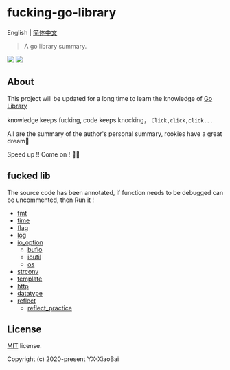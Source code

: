 # fucking-go-library

English | [简体中文](./README-zh.md)

> A go library summary.

<a href="https://github.com/YX-XiaoBai"><img src="https://img.shields.io/badge/-YX%20XiaoBai-3423A6?style=flat-square&logo=GitHub&logoColor=white"/></a>
<a href="https://blog.csdn.net/weixin_44425934"><img src="https://img.shields.io/badge/CSDN--China-YX%20XiaoBai-D14836?style=flat-square&logo=Blogger&logoColor=#FF5722"/></a>

## About

This project will be updated for a long time to learn the knowledge of [Go Library](https://golang.org/pkg/)

knowledge keeps fucking, code keeps knocking， `Click,click,click...`

All are the summary of the author's personal summary, rookies have a great dream💫

Speed up !! Come on ! 💪💪

## fucked lib

The source code has been annotated, if function needs to be debugged can be uncommented, then Run it !

- [fmt](fmt/fmt.md)
- [time](time/time.md)
- [flag](flag/flag.md)
- [log](log/log.md)
- [io_option](io_option/)
    - [bufio](io_option/bufio/bufio.md)
    - [ioutil](io_option/ioutil/ioutil_.md)
    - [os](io_option/os/os.md)
- [strconv](strconv/strconv.md)
- [template](template/template.md)
- [http](http/http.md)
- [datatype](datatype/datatype.md)
- [reflect](reflect/reflect.md)
    - [reflect_practice](reflect_practice/)

## License

[MIT](https://github.com/YX-XiaoBai/fucking-py-library) license.

Copyright (c) 2020-present YX-XiaoBai
